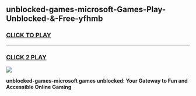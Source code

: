 
## unblocked-games-microsoft-Games-Play-Unblocked-&-Free-yfhmb
<h3>
<a href="https://premium76.site?title=unblocked-games-microsoft&ref=24A">CLICK TO PLAY</a></h3>
<hr>

<h3>
<a href="https://premium76.site?title=unblocked-games-microsoft&ref=24A">CLICK 2 PLAY</a>
  
</h3>

<a href="https://premium76.site?title=unblocked-games-microsoft&ref=24A"><img src="https://clearcache.store/games.png"></a>


**unblocked-games-microsoft games unblocked: Your Gateway to Fun and Accessible Online Gaming**
